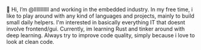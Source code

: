 👋 Hi, I’m @lIIllIIlIlI and working in the embedded industry. In my free time, i like to play around with any kind of languages
and projects, mainly to build small daily helpers. I'm interested in basically everything IT that doesnt involve frontend/gui.
Currently, im learning Rust and tinker around with deep learning. 
Always try to improve code quality, simply because i love to look at clean code.
